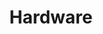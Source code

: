 ---
layout: page
title: Hardware
nav: false
nav_order: 6
dropdown: true
children: 
    - title: intro
      permalink: /ref/hardware/intro/
    - title: divider
    - title: raspberry pi
      permalink: /ref/hardware/raspberry-pi/
    - title: divider
    - title: monitor or headless
      permalink: /ref/hardware/monitor-headless/
    - title: divider
    - title: esp32
      permalink: /ref/hardware/esp32/
    - title: divider
    - title: attiny85
      permalink: /ref/hardware/attiny85/
    - title: divider
    - title: peripherals
      permalink: /ref/hardware/peripherals/
    - title: divider
    - title: SPI I2C Comm
      permalink: /ref/hardware/spi-i2c/
    - title: divider
    - title: h/w troubleshooting
      permalink: /ref/hardware/hw-troubleshooting/
    - title: divider
    - title: benchmarking
      permalink: /ref/hardware/benchmarking/
---